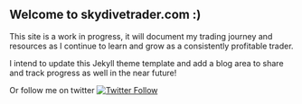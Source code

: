 ## Welcome to skydivetrader.com :)

This site is a work in progress, it will document my trading journey and resources as I continue to learn and grow as a consistently profitable trader.


I intend to update this Jekyll theme template and add a blog area to share and track progress as well in the near future!

Or follow me on twitter [![Twitter Follow](https://img.shields.io/twitter/follow/bstevensondev.svg?style=social)](https://twitter.com/skydivetrader1)  


